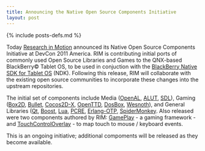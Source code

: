 ```yaml
---
title: Announcing the Native Open Source Components Initiative
layout: post
---
```

{% include posts-defs.md %}

Today [Research in Motion](http://rim.com) announced its Native Open Source Components Initiative at DevCon 2011 America. RIM is contributing initial ports of commonly used Open Source Libraries and Games to the QNX-based BlackBerry&copy; Tablet OS, to be used in conjuction with the [BlackBerry Native SDK for Tablet OS](http://developer.blackberry.com/native) (NDK). Following this release, RIM will collaborate with the existing open source communities to incorporate these changes into the upstream repositories.

The initial set of components include Media ([OpenAL](/ndk/components.html#OpenAL), [ALUT](/ndk/components.html#ALUT), [SDL](/ndk/components.html#SDL)), Gaming ([Box2D](/ndk/components.html#Box2D), [Bullet](/ndk/components.html#Bullet), [Cocos2D-X](/ndk/components.html#Cocos2D-X), [OpenTTD](/ndk/components.html#OpenTTD), [DosBox](/ndk/components.html#DosBox), [Wesnoth](/ndk/components.html#Wesnoth)), and General Libraries ([Qt](/ndk/components.html#Qt), [Boost](/ndk/components.html#Boost), [Lua](/ndk/components.html#Lua), [PCRE](/ndk/components.html#PCRE), [Erlang-OTP](/ndk/components.html#Erlang-OTP), [SpiderMonkey](/ndk/components.html#SpiderMonkey). Also released were two components authored by RIM: [GamePlay](/ndk/components.html#GamePlay) - a gaming framework - and [TouchControlOverlay](/ndk/components.html#TouchControlOverlay) - to map touch to mouse / keyboard events.

This is an ongoing initiative; additional compoments will be released as they become available.